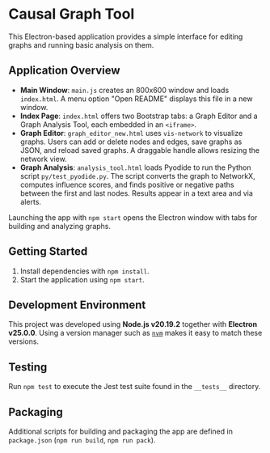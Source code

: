 # Causal Graph Tool

This Electron-based application provides a simple interface for editing graphs and running basic analysis on them.

## Application Overview
- **Main Window**: `main.js` creates an 800x600 window and loads `index.html`. A menu option "Open README" displays this file in a new window.
- **Index Page**: `index.html` offers two Bootstrap tabs: a Graph Editor and a Graph Analysis Tool, each embedded in an `<iframe>`.
- **Graph Editor**: `graph_editor_new.html` uses `vis-network` to visualize graphs. Users can add or delete nodes and edges, save graphs as JSON, and reload saved graphs. A draggable handle allows resizing the network view.
- **Graph Analysis**: `analysis_tool.html` loads Pyodide to run the Python script `py/test_pyodide.py`. The script converts the graph to NetworkX, computes influence scores, and finds positive or negative paths between the first and last nodes. Results appear in a text area and via alerts.

Launching the app with `npm start` opens the Electron window with tabs for building and analyzing graphs.

## Getting Started
1. Install dependencies with `npm install`.
2. Start the application using `npm start`.

## Development Environment
This project was developed using **Node.js v20.19.2** together with **Electron v25.0.0**.
Using a version manager such as [`nvm`](https://github.com/nvm-sh/nvm) makes it easy to match these versions.

## Testing
Run `npm test` to execute the Jest test suite found in the `__tests__` directory.

## Packaging
Additional scripts for building and packaging the app are defined in `package.json` (`npm run build`, `npm run pack`).
